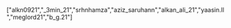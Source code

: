 ["alkn0921","_3min_21","srhnhamza","aziz_saruhann","alkan_ali_21","yaasin.ll","meglord21","b_g.21"]
